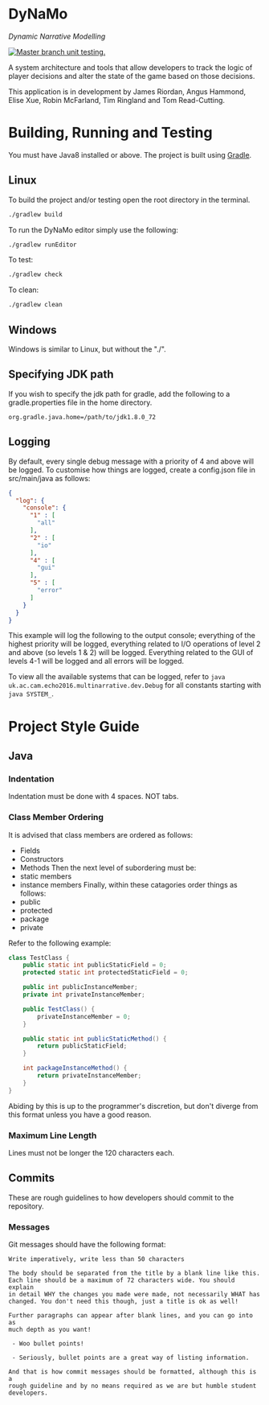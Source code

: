 DyNaMo
======
*Dynamic Narrative Modelling*

<a href="https://travis-ci.org/EchoCam/DynamicNarrative">
<img src="https://travis-ci.org/EchoCam/DynamicNarrative.svg?branch=master" title="Master branch unit testing."/>
</a>

A system architecture and tools that allow developers to track the logic of player decisions and alter the state of the game based on those decisions.

This application is in development by James Riordan, Angus Hammond, Elise Xue, Robin McFarland, Tim Ringland and Tom Read-Cutting.


Building, Running and Testing
=============================

You must have Java8 installed or above. The project is built using [Gradle](http://gradle.org/).

Linux
-----
To build the project and/or testing open the root directory in the terminal.
```bash
./gradlew build
```

To run the DyNaMo editor simply use the following:
```bash
./gradlew runEditor
```

To test:
```bash
./gradlew check
```

To clean:
```bash
./gradlew clean
```

Windows
-------
Windows is similar to Linux, but without the "./".


Specifying JDK path
-------------------
If you wish to specify the jdk path for gradle, add the following to a gradle.properties file in the home directory.

```
org.gradle.java.home=/path/to/jdk1.8.0_72
```

Logging
-------
By default, every single debug message with a priority of 4 and above will be logged.
To customise how things are logged, create a config.json file in src/main/java as follows:

```json
{
  "log": {
    "console": {
      "1" : [
        "all"  
      ],
      "2" : [
        "io"  
      ],
      "4" : [
        "gui"            
      ],
      "5" : [
        "error"
      ]
    }
  }
}
```

This example will log the following to the output console; everything of the highest priority will be logged,
everything related to I/O operations of level 2 and above (so levels 1 & 2) will be logged. Everything related
to the GUI of levels 4-1 will be logged and all errors will be logged.

To view all the available systems that can be logged, refer to ```java uk.ac.cam.echo2016.multinarrative.dev.Debug```
for all constants starting with ```java SYSTEM_```.

Project Style Guide
===================

Java
----

### Indentation
Indentation must be done with 4 spaces. NOT tabs.

### Class Member Ordering
It is advised that class members are ordered as follows:
 - Fields
 - Constructors
 - Methods
Then the next level of subordering must be:
 - static members
 - instance members
Finally, within these catagories order things as follows:
 - public
 - protected
 - package
 - private

Refer to the following example:
```java
class TestClass {
    public static int publicStaticField = 0;
    protected static int protectedStaticField = 0;

    public int publicInstanceMember;
    private int privateInstanceMember;

    public TestClass() {
        privateInstanceMember = 0;
    }

    public static int publicStaticMethod() {
        return publicStaticField;
    }

    int packageInstanceMethod() {
        return privateInstanceMember;
    }
}
```
Abiding by this is up to the programmer's discretion, but don't diverge from this format unless you have a good reason.

### Maximum Line Length
Lines must not be longer the 120 characters each.


Commits
-------
These are rough guidelines to how developers should commit to the repository.

### Messages

Git messages should have the following format:

```
Write imperatively, write less than 50 characters

The body should be separated from the title by a blank line like this.
Each line should be a maximum of 72 characters wide. You should explain
in detail WHY the changes you made were made, not necessarily WHAT has
changed. You don't need this though, just a title is ok as well!

Further paragraphs can appear after blank lines, and you can go into as
much depth as you want!

 - Woo bullet points!

 - Seriously, bullet points are a great way of listing information.

And that is how commit messages should be formatted, although this is a
rough guideline and by no means required as we are but humble student
developers.
```
